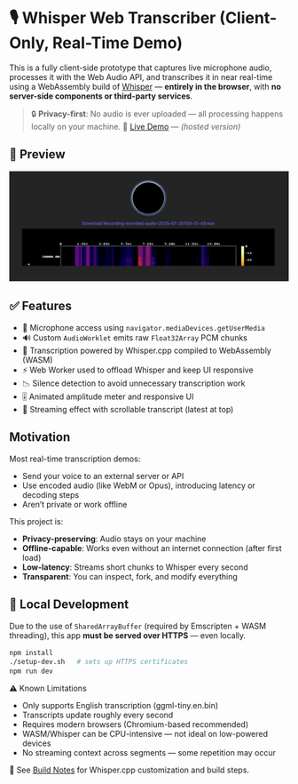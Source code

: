 # 🎙️ Whisper Web Transcriber (Client-Only, Real-Time Demo)

This is a fully client-side prototype that captures live microphone audio, processes it with the Web Audio API, and transcribes it in near real-time using a WebAssembly build of [Whisper](https://github.com/ggerganov/whisper.cpp) — **entirely in the browser**, with **no server-side components or third-party services**.

> 🔒 **Privacy-first**: No audio is ever uploaded — all processing happens locally on your machine.
> 🚀 [Live Demo](https://whisper-web-transcriber.vercel.app/) — *(hosted version)*

## 📸 Preview

![screenshot](screenshot.png)

## ✅ Features

- 🎤 Microphone access using `navigator.mediaDevices.getUserMedia`
- 🔊 Custom `AudioWorklet` emits raw `Float32Array` PCM chunks
- 🧠 Transcription powered by Whisper.cpp compiled to WebAssembly (WASM)
- ⚡ Web Worker used to offload Whisper and keep UI responsive
- 📉 Silence detection to avoid unnecessary transcription work
- 🎚️ Animated amplitude meter and responsive UI
- 🔁 Streaming effect with scrollable transcript (latest at top)

## Motivation

Most real-time transcription demos:
- Send your voice to an external server or API
- Use encoded audio (like WebM or Opus), introducing latency or decoding steps
- Aren’t private or work offline

This project is:
- **Privacy-preserving**: Audio stays on your machine
- **Offline-capable**: Works even without an internet connection (after first load)
- **Low-latency**: Streams short chunks to Whisper every second
- **Transparent**: You can inspect, fork, and modify everything

## 🧪 Local Development

Due to the use of `SharedArrayBuffer` (required by Emscripten + WASM threading), this app **must be served over HTTPS** — even locally.

```bash
npm install
./setup-dev.sh   # sets up HTTPS certificates
npm run dev
```

⚠️ Known Limitations
- Only supports English transcription (ggml-tiny.en.bin)
- Transcripts update roughly every second
- Requires modern browsers (Chromium-based recommended)
- WASM/Whisper can be CPU-intensive — not ideal on low-powered devices
- No streaming context across segments — some repetition may occur

📄 See [Build Notes](docs/build-notes.md) for Whisper.cpp customization and build steps.
